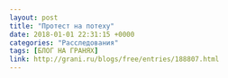```yaml
---
layout: post
title: "Протест на потеху"
date: 2018-01-01 22:31:15 +0000
categories: "Расследования"
tags: [БЛОГ НА ГРАНЯХ]
link: http://grani.ru/blogs/free/entries/188807.html
---
```

